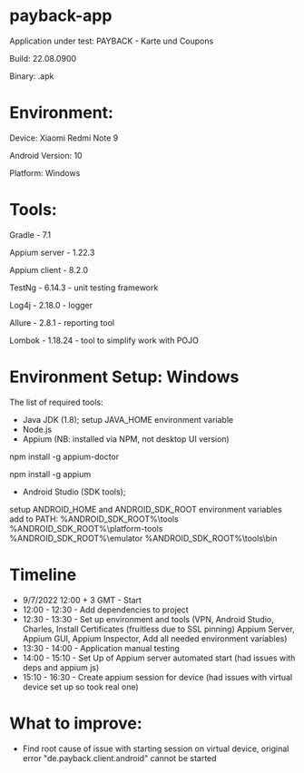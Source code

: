 # payback-app

Application under test: PAYBACK - Karte und Coupons

Build: 22.08.0900

Binary: .apk


# Environment:

Device: Xiaomi Redmi Note 9

Android Version: 10

Platform: Windows

# Tools:

Gradle - 7.1

Appium server - 1.22.3

Appium client - 8.2.0

TestNg - 6.14.3 - unit testing framework

Log4j - 2.18.0 - logger

Allure - 2.8.1 - reporting tool

Lombok - 1.18.24 - tool to simplify work with POJO

# Environment Setup: Windows
The list of required tools:
- Java JDK (1.8); setup JAVA_HOME environment variable
- Node.js
- Appium (NB: installed via NPM, not desktop UI version)

 npm install -g appium-doctor

 npm install -g appium

- Android Studio (SDK tools); 

setup ANDROID_HOME and ANDROID_SDK_ROOT environment variables
add to PATH:
%ANDROID_SDK_ROOT%\tools
%ANDROID_SDK_ROOT%\platform-tools
%ANDROID_SDK_ROOT%\emulator
%ANDROID_SDK_ROOT%\tools\bin

# Timeline

- 9/7/2022 12:00 + 3 GMT - Start
- 12:00 - 12:30 - Add dependencies to project
- 12:30 - 13:30 - Set up environment and tools (VPN, Android Studio, Charles, Install Certificates (fruitless due to SSL pinning) Appium Server, Appium GUI, Appium Inspector, Add all needed environment variables)
- 13:30 - 14:00 - Application manual testing
- 14:00 - 15:10 - Set Up of Appium server automated start (had issues with deps and appium js)
- 15:10 - 16:30 - Create appium session for device (had issues with virtual device set up so took real one)

# What to improve:
- Find root cause of issue with starting session on virtual device, original error "de.payback.client.android" cannot be started

